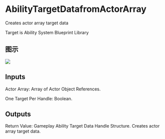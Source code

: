 # AbilityTargetDatafromActorArray

Creates actor array target data

Target is Ability System Blueprint Library

## 图示

![]($-20221218-17324105.png)

## Inputs

Actor Array: Array of Actor Object References.

One Target Per Handle: Boolean.  

## Outputs

Return Value: Gameplay Ability Target Data Handle Structure. Creates actor array target data.

